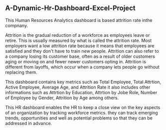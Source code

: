## A-Dynamic-Hr-Dashboard-Excel-Project

This Human Resources Analytics dashboard is based attrition rate inthe compnany.

Attrition is the gradual reduction of a workforce as employees leave or retire. 
This is usually measured by what is called the attrition rate. Most employers want a low attrition rate because it means that employees are satisfied and 
they don't have to train new people.
Attrition can also refer to a company losing its customer base, often as a result of older customers aging or moving on and fewer newer customers opting in. 
Attrition is different from layoffs, which occur when a company lets people go without replacing them.

This dashboard contains key metrics such as Total Employee, Total Attrtion, Active Employee, Average Age, and Attrition Rate it also includes other informations such as Attrtion by Education, Attrtion by Jobe Role, Number of Employee by Gender, Attrition by Age among others.

This HR dashboard enables the HR to keep a close view on the key aspects of an organization by tracking workforce metrics. they can track emerging trends, opportunities and well as potential problems so that they can be addressed in advance.
